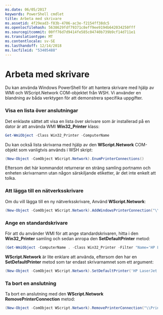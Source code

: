 ```yaml
---
ms.date: 06/05/2017
keywords: PowerShell cmdlet
title: Arbeta med skrivare
ms.assetid: 4f29ead3-f83b-4706-ac3e-f2154ff38dc5
ms.openlocfilehash: 5638629fdf79371c8eff9ee9194b642034250fff
ms.sourcegitcommit: 00ff76d7d9414fe585c04740b739b9cf14d711e1
ms.translationtype: MT
ms.contentlocale: sv-SE
ms.lasthandoff: 12/14/2018
ms.locfileid: "53405488"
---
```

# <a name="working-with-printers"></a>Arbeta med skrivare

Du kan använda Windows PowerShell för att hantera skrivare med hjälp av WMI och WScript.Network COM-objektet från WSH. Vi använder en blandning av båda verktygen för att demonstrera specifika uppgifter.

### <a name="listing-printer-connections"></a>Visa en lista över anslutningar

Det enklaste sättet att visa en lista över skrivare som är installerad på en dator är att använda WMI **Win32_Printer** klass:

```powershell
Get-WmiObject -Class Win32_Printer -ComputerName
```

Du kan också lista skrivarna med hjälp av den **WScript.Network** COM-objekt som vanligtvis används i WSH skript:

```powershell
(New-Object -ComObject WScript.Network).EnumPrinterConnections()
```

Eftersom det här kommandot returnerar en sträng samling portnamn och enheten skrivarnamn utan någon särskiljande etiketter, är det inte enkelt att tolka.

### <a name="adding-a-network-printer"></a>Att lägga till en nätverksskrivare

Om du vill lägga till en ny nätverksskrivare, Använd **WScript.Network**:

```powershell
(New-Object -ComObject WScript.Network).AddWindowsPrinterConnection("\\Printserver01\Xerox5")
```

### <a name="setting-a-default-printer"></a>Ange en standardskrivare

För att du använder WMI för att ange standardskrivaren, hitta i den **Win32_Printer** samling och sedan anropa den **SetDefaultPrinter** metod:

```powershell
(Get-WmiObject -ComputerName . -Class Win32_Printer -Filter "Name='HP LaserJet 5Si'").SetDefaultPrinter()
```

**WScript.Network** är lite enklare att använda, eftersom den har en **SetDefaultPrinter** metod som tar endast skrivarnamnet som ett argument:

```powershell
(New-Object -ComObject WScript.Network).SetDefaultPrinter('HP LaserJet 5Si')
```

### <a name="removing-a-printer-connection"></a>Ta bort en anslutning

Ta bort en anslutning med den **WScript.Network RemovePrinterConnection** metod:

```powershell
(New-Object -ComObject WScript.Network).RemovePrinterConnection("\\Printserver01\Xerox5")
```